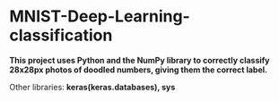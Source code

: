 # MNIST-Deep-Learning-classification

**This project uses Python and the NumPy library to correctly classify 28x28px photos of doodled numbers, giving them the correct label.**

Other libraries: **keras(keras.databases), sys**
